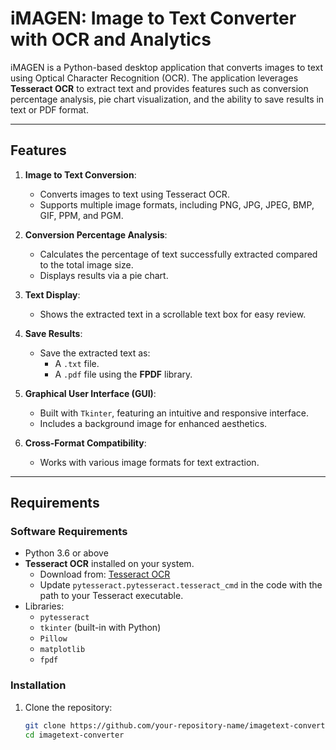 # iMAGEN: Image to Text Converter with OCR and Analytics

iMAGEN is a Python-based desktop application that converts images to text using Optical Character Recognition (OCR). The application leverages **Tesseract OCR** to extract text and provides features such as conversion percentage analysis, pie chart visualization, and the ability to save results in text or PDF format.

---

## Features

1. **Image to Text Conversion**:
   - Converts images to text using Tesseract OCR.
   - Supports multiple image formats, including PNG, JPG, JPEG, BMP, GIF, PPM, and PGM.

2. **Conversion Percentage Analysis**:
   - Calculates the percentage of text successfully extracted compared to the total image size.
   - Displays results via a pie chart.

3. **Text Display**:
   - Shows the extracted text in a scrollable text box for easy review.

4. **Save Results**:
   - Save the extracted text as:
     - A `.txt` file.
     - A `.pdf` file using the **FPDF** library.

5. **Graphical User Interface (GUI)**:
   - Built with `Tkinter`, featuring an intuitive and responsive interface.
   - Includes a background image for enhanced aesthetics.

6. **Cross-Format Compatibility**:
   - Works with various image formats for text extraction.

---

## Requirements

### Software Requirements
- Python 3.6 or above
- **Tesseract OCR** installed on your system.
  - Download from: [Tesseract OCR](https://github.com/tesseract-ocr/tesseract)
  - Update `pytesseract.pytesseract.tesseract_cmd` in the code with the path to your Tesseract executable.
- Libraries:
  - `pytesseract`
  - `tkinter` (built-in with Python)
  - `Pillow`
  - `matplotlib`
  - `fpdf`

### Installation

1. Clone the repository:
   ```bash
   git clone https://github.com/your-repository-name/imagetext-converter.git
   cd imagetext-converter
